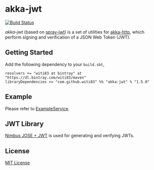 # akka-jwt #

[![Build Status](https://travis-ci.org/witi83/akka-jwt.svg?branch=master)](https://travis-ci.org/witi83/akka-jwt)

*akka-jwt* (based on [spray-jwt](https://github.com/kikuomax/spray-jwt)) is a set of utilities for [akka-http](http://doc.akka.io/docs/akka-http/current/scala.html), which perform signing and verification of a JSON Web Token (JWT).

## Getting Started

Add the following dependency to your `build.sbt`,

```
resolvers += "witi83 at bintray" at "https://dl.bintray.com/witi83/maven"
libraryDependencies += "com.github.witi83" %% "akka-jwt" % "1.5.0"
```

## Example

Please refer to [ExampleService](src/test/scala/com/github/witi83/akka/jwt/ExampleService.scala).

## JWT Library

[Nimbus JOSE + JWT](https://connect2id.com/products/nimbus-jose-jwt) is used for generating and verifying JWTs.

## License

[MIT License](https://opensource.org/licenses/MIT)
